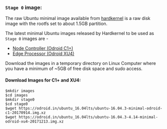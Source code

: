 ### `Stage 0` image:

The raw Ubuntu minimal image available from [hardkernel](https://odroid.in/ubuntu_16.04lts/) is a raw disk image with the rootfs 
set to about 1.5GB partition. 

The latest minimal Ubuntu images released by Hardkernel to be used as `Stage 0` images are -

  * [Node Controller (Odroid C1+)](https://odroid.in/ubuntu_16.04lts/ubuntu-16.04.3-minimal-odroid-c1-20170914.img.xz)
  * [Edge Processor (Odroid XU4)](https://odroid.in/ubuntu_16.04lts/ubuntu-16.04.3-4.14-minimal-odroid-xu4-20171213.img.xz)

Download the images in a temporary directory on Linux Computer where you have a minimum of ~5GB of free disk space and sudo access. 

#### Download Images for C1+ and XU4:
```
$mkdir images
$cd images
$mkdir stage0
$cd stage0
$wget https://odroid.in/ubuntu_16.04lts/ubuntu-16.04.3-minimal-odroid-c1-20170914.img.xz
$wget https://odroid.in/ubuntu_16.04lts/ubuntu-16.04.3-4.14-minimal-odroid-xu4-20171213.img.xz
```

